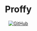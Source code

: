 <h1 align="center">Proffy</h1>
<p align="center"></p>

<div align="center">
  <a href="https://github.com/eitchtee/proffy/blob/master/LICENSE" target="_blank"><img alt="GitHub" src="https://img.shields.io/github/license/eitchtee/proffy?style=for-the-badge"></a>
</div>